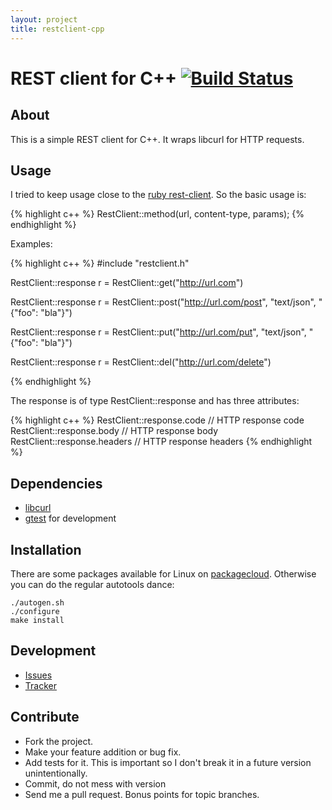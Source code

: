 ```yaml
---
layout: project
title: restclient-cpp
---
```


# REST client for C++ [![Build Status](https://travis-ci.org/mrtazz/restclient-cpp.svg?branch=master)](https://travis-ci.org/mrtazz/restclient-cpp)

## About
This is a simple REST client for C++. It wraps libcurl for HTTP requests.

## Usage
I tried to keep usage close to the [ruby rest-client][]. So the basic usage is:

{% highlight c++ %}
    RestClient::method(url, content-type, params);
{% endhighlight %}

Examples:

{% highlight c++ %}
#include "restclient.h"

RestClient::response r = RestClient::get("http://url.com")

RestClient::response r = RestClient::post("http://url.com/post", "text/json",
                                          "{"foo": "bla"}")

RestClient::response r = RestClient::put("http://url.com/put", "text/json",
                                         "{"foo": "bla"}")

RestClient::response r = RestClient::del("http://url.com/delete")

{% endhighlight %}

The response is of type RestClient::response and has three attributes:

{% highlight c++ %}
RestClient::response.code // HTTP response code
RestClient::response.body // HTTP response body
RestClient::response.headers // HTTP response headers
{% endhighlight %}


## Dependencies
- [libcurl][]
- [gtest][] for development

## Installation
There are some packages available for Linux on [packagecloud][packagecloud].
Otherwise you can do the regular autotools dance:

```
./autogen.sh
./configure
make install
```

## Development
- [Issues][]
- [Tracker][]

## Contribute
- Fork the project.
- Make your feature addition or bug fix.
- Add tests for it. This is important so I don't break it in a future version
  unintentionally.
- Commit, do not mess with version
- Send me a pull request. Bonus points for topic branches.


[libcurl]: http://curl.haxx.se/libcurl/
[ruby rest-client]: http://github.com/archiloque/rest-client
[gtest]: http://code.google.com/p/googletest/
[Issues]: https://github.com/mrtazz/restclient-cpp/issues
[Tracker]: https://www.pivotaltracker.com/projects/255177/stories
[packagecloud]: https://packagecloud.io/mrtazz/restclient-cpp
